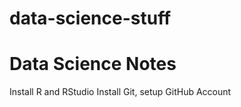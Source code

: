 # data-science-stuff
Data Science Notes
==================

Install R and RStudio
Install Git, setup GitHub Account
